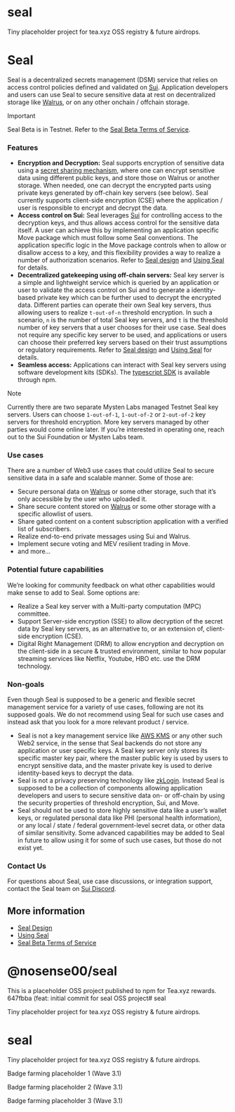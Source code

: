 # seal

Tiny placeholder project for tea.xyz OSS registry & future airdrops.

# Seal

Seal is a decentralized secrets management (DSM) service that relies on access control policies defined and validated on [Sui](https://docs.sui.io/concepts/components). Application developers and users can use Seal to secure sensitive data at rest on decentralized storage like [Walrus](https://docs.wal.app/), or on any other onchain / offchain storage.

> [!IMPORTANT]
> Seal Beta is in Testnet. Refer to the [Seal Beta Terms of Service](TermsOfService.md).

### Features

- **Encryption and Decryption:** Seal supports encryption of sensitive data using a [secret sharing mechanism](https://en.wikipedia.org/wiki/Shamir%27s_secret_sharing), where one can encrypt sensitive data using different public keys, and store those on Walrus or another storage. When needed, one can decrypt the encrypted parts using private keys generated by off-chain key servers (see below). Seal currently supports client-side encryption (CSE) where the application / user is responsible to encrypt and decrypt the data.
- **Access control on Sui:** Seal leverages [Sui](https://docs.sui.io/concepts/components) for controlling access to the decryption keys, and thus allows access control for the sensitive data itself. A user can achieve this by implementing an application specific Move package which must follow some Seal conventions. The application specific logic in the Move package controls when to allow or disallow access to a key, and this flexibility provides a way to realize a number of authorization scenarios. Refer to [Seal design](Design.md) and [Using Seal](UsingSeal.md) for details.
- **Decentralized gatekeeping using off-chain servers:** Seal key server is a simple and lightweight service which is queried by an application or user to validate the access control on Sui and to generate a identity-based private key which can be further used to decrypt the encrypted data. Different parties can operate their own Seal key servers, thus allowing users to realize `t-out-of-n` threshold encryption. In such a scenario, `n` is the number of total Seal key servers, and `t` is the threshold number of key servers that a user chooses for their use case. Seal does not require any specific key server to be used, and applications or users can choose their preferred key servers based on their trust assumptions or regulatory requirements. Refer to [Seal design](Design.md) and [Using Seal](UsingSeal.md) for details.
- **Seamless access:** Applications can interact with Seal key servers using software development kits (SDKs). The [typescript SDK](https://www.npmjs.com/package/@mysten/seal) is available through npm.

> [!NOTE]
> Currently there are two separate Mysten Labs managed Testnet Seal key servers. Users can choose `1-out-of-1`, `1-out-of-2` or `2-out-of-2` key servers for threshold encryption. More key servers managed by other parties would come online later. If you’re interested in operating one, reach out to the Sui Foundation or Mysten Labs team.

### Use cases

There are a number of Web3 use cases that could utilize Seal to secure sensitive data in a safe and scalable manner. Some of those are:

- Secure personal data on [Walrus](https://docs.wal.app/) or some other storage, such that it’s only accessible by the user who uploaded it.
- Share secure content stored on [Walrus](https://docs.wal.app/) or some other storage with a specific allowlist of users.
- Share gated content on a content subscription application with a verified list of subscribers.
- Realize end-to-end private messages using Sui and Walrus.
- Implement secure voting and MEV resilient trading in Move.
- and more…

### Potential future capabilities

We’re looking for community feedback on what other capabilities would make sense to add to Seal. Some options are:

- Realize a Seal key server with a Multi-party computation (MPC) committee.
- Support Server-side encryption (SSE) to allow decryption of the secret data by Seal key servers, as an alternative to, or an extension of, client-side encryption (CSE).
- Digital Right Management (DRM) to allow encryption and decryption on the client-side in a secure & trusted environment, similar to how popular streaming services like Netflix, Youtube, HBO etc. use the DRM technology.

### Non-goals

Even though Seal is supposed to be a generic and flexible secret management service for a variety of use cases, following are not its supposed goals. We do not recommend using Seal for such use cases and instead ask that you look for a more relevant product / service.

- Seal is not a key management service like [AWS KMS](https://aws.amazon.com/kms/) or any other such Web2 service, in the sense that Seal backends do not store any application or user specific keys. A Seal key server only stores its specific master key pair, where the master public key is used by users to encrypt sensitive data, and the master private key is used to derive identity-based keys to decrypt the data.
- Seal is not a privacy preserving technology like [zkLogin](https://docs.sui.io/concepts/cryptography/zklogin). Instead Seal is supposed to be a collection of components allowing application developers and users to secure sensitive data on- or off-chain by using the security properties of threshold encryption, Sui, and Move.
- Seal should not be used to store highly sensitive data like a user’s wallet keys, or regulated personal data like PHI (personal health information), or any local / state / federal government-level secret data, or other data of similar sensitivity. Some advanced capabilities may be added to Seal in future to allow using it for some of such use cases, but those do not exist yet.

### Contact Us

For questions about Seal, use case discussions, or integration support, contact the Seal team on [Sui Discord](https://discord.com/channels/916379725201563759/1356767654265880586).

## More information 
- [Seal Design](Design.md)
- [Using Seal](UsingSeal.md)
- [Seal Beta Terms of Service](TermsOfService.md)
# @nosense00/seal
This is a placeholder OSS project published to npm for Tea.xyz rewards.
 647fbba (feat: initial commit for seal OSS project# seal

Tiny placeholder project for tea.xyz OSS registry & future airdrops.
# seal

Tiny placeholder project for tea.xyz OSS registry & future airdrops.


<!-- Follow-up commit 08/05/2025 16:52:53 -->

<!-- v1.0.3 bump 08/05/2025 18:52:34 -->

<!-- v1.0.3 bump 08/05/2025 19:04:35 -->

<!-- v1.0.3 bump 08/05/2025 19:13:59 -->

<!-- Pull Shark auto-badge 08/05/2025 19:45:56 -->

<!-- badge test 1 -->

<!-- badge test 2 -->

<!-- badge test 3 -->

Badge farming placeholder 1 (Wave 3.1)

Badge farming placeholder 2 (Wave 3.1)

Badge farming placeholder 3 (Wave 3.1)

<!-- Badge placeholder 1 (Wave 3.3) -->

<!-- Badge placeholder 2 (Wave 3.3) -->

<!-- Badge placeholder 3 (Wave 3.3) -->
